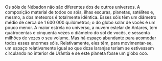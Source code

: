 ﻿Os sóis de Nébadon não são diferentes dos de outros universos. A composição material de todos os sóis, ilhas escuras, planetas, satélites e, mesmo, a dos meteoros é totalmente idêntica. Esses sóis têm um diâmetro médio de cerca de 1 600 000 quilômetros; o do globo solar de vocês é um pouco menor. A maior estrela no universo, a nuvem estelar de Antares, tem quatrocentas e cinquenta vezes o diâmetro do sol de vocês, e sessenta milhões de vezes o seu volume. Mas há espaço abundante para acomodar todos esses enormes sóis. Relativamente, eles têm, para movimentar-se, um espaço relativamente igual ao que doze laranjas teriam se estivessem circulando no interior de Urântia e se este planeta fosse um globo oco.